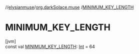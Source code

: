 //[elysianmuse](../../index.md)/[org.darkSolace.muse](index.md)
/[MINIMUM_KEY_LENGTH](-m-i-n-i-m-u-m_-k-e-y_-l-e-n-g-t-h.md)

# MINIMUM_KEY_LENGTH

[jvm]\
const
val [MINIMUM_KEY_LENGTH](-m-i-n-i-m-u-m_-k-e-y_-l-e-n-g-t-h.md): [Int](https://kotlinlang.org/api/latest/jvm/stdlib/kotlin/-int/index.html)
= 64
